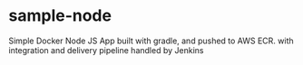 # sample-node
Simple Docker Node JS App built with gradle, and pushed to AWS ECR.
with integration and delivery pipeline handled by Jenkins